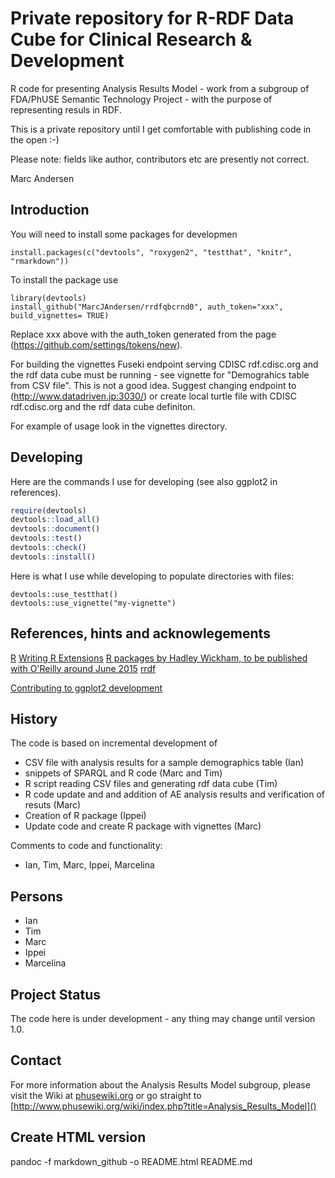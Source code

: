 Private repository for R-RDF Data Cube for Clinical Research & Development
==========================================================================
 
R code for presenting Analysis Results Model - work from a subgroup of FDA/PhUSE Semantic Technology Project - with the purpose of representing resuls in RDF.

This is a private repository until I get comfortable with publishing code in the open :-)

Please note: fields like author, contributors etc are presently not correct. 

Marc Andersen

Introduction
------------

You will need to install some packages for developmen

```
install.packages(c("devtools", "roxygen2", "testthat", "knitr", "rmarkdown"))
```



To install the package use

```
library(devtools)
install_github("MarcJAndersen/rrdfqbcrnd0", auth_token="xxx", build_vignettes= TRUE)
```

Replace xxx above with the auth_token generated from the page (https://github.com/settings/tokens/new).

For building the vignettes Fuseki endpoint serving CDISC rdf.cdisc.org and the rdf data cube must be running - see vignette for "Demograhics table from CSV file". This is not a good idea. Suggest changing endpoint to (http://www.datadriven.jp:3030/) or create local turtle file with CDISC rdf.cdisc.org and the rdf data cube definiton.

For example of usage look in the vignettes directory.

Developing
----------

Here are the commands I use for developing (see also ggplot2 in references).

```r
require(devtools)
devtools::load_all()
devtools::document()
devtools::test()
devtools::check()
devtools::install()
```

Here is what I use while developing to populate directories with files:

```
devtools::use_testthat() 
devtools::use_vignette("my-vignette")
```
 
References, hints and acknowlegements
-------------------------------------

[R](http://www.r-project.org/)
[Writing R Extensions](http://cran.r-project.org/doc/manuals/r-release/R-exts.html)
[R packages by Hadley Wickham, to be published with O'Reilly around June 2015]( http://r-pkgs.had.co.nz)
[rrdf](https://github.com/egonw/rrdf)

[Contributing to ggplot2 development](http://cran.r-project.org/web/packages/ggplot2/vignettes/development.html)

History
-------
 
The code is based on incremental development of
* CSV file with analysis results for a sample demographics table (Ian)
* snippets of SPARQL and R code (Marc and Tim)
* R script reading CSV files and generating rdf data cube (Tim)
* R code update and and addition of AE analysis results and verification of resuts (Marc)
* Creation of R package (Ippei)
* Update code and create R package with vignettes (Marc)

Comments to code and functionality:
* Ian, Tim, Marc, Ippei, Marcelina

Persons
-------

* Ian
* Tim
* Marc
* Ippei
* Marcelina
 
Project Status
--------------

The code here is under development - any thing may change until version 1.0.

Contact
-------

For more information about the Analysis Results Model subgroup, please
visit the Wiki at [phusewiki.org]() or go straight to
[http://www.phusewiki.org/wiki/index.php?title=Analysis_Results_Model]()

Create HTML version
-------------------
 
pandoc -f markdown_github -o README.html README.md

